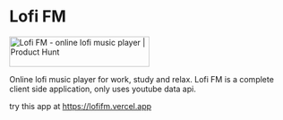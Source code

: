 # Lofi FM

<a href="https://www.producthunt.com/posts/lofi-fm?utm_source=badge-featured&utm_medium=badge&utm_souce=badge-lofi&#0045;fm" target="_blank"><img src="https://api.producthunt.com/widgets/embed-image/v1/featured.svg?post_id=346367&theme=dark" alt="Lofi&#0032;FM - online&#0032;lofi&#0032;music&#0032;player&#0032; | Product Hunt" style="width: 250px; height: 54px;" width="250" height="54" /></a>

Online lofi music player for work, study and relax. Lofi FM is a complete client side application, only uses youtube data api.

try this app at https://lofifm.vercel.app
